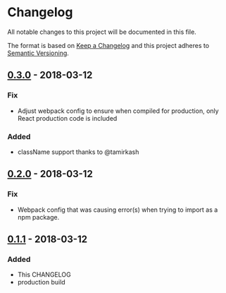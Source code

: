 # Changelog
All notable changes to this project will be documented in this file.

The format is based on [Keep a Changelog](http://keepachangelog.com/en/1.0.0/)
and this project adheres to [Semantic Versioning](http://semver.org/spec/v2.0.0.html).

## [0.3.0] - 2018-03-12
### Fix
- Adjust webpack config to ensure when compiled for production, only React production
code is included

### Added
- className support thanks to @tamirkash

## [0.2.0] - 2018-03-12
### Fix
- Webpack config that was causing error(s) when trying to import as a npm package.

## [0.1.1] - 2018-03-12
### Added
- This CHANGELOG
- production build

[0.3.0]: https://github.com/factor1/react-card-flipper/compare/v0.2.0...v0.3.0
[0.2.0]: https://github.com/factor1/react-card-flipper/compare/v0.1.1...v0.2.0
[0.1.1]: https://github.com/factor1/react-card-flipper/compare/v0.1.0...v0.1.1
